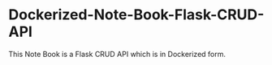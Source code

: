 # Dockerized-Note-Book-Flask-CRUD-API
This Note Book is a Flask CRUD API which is in Dockerized form.
